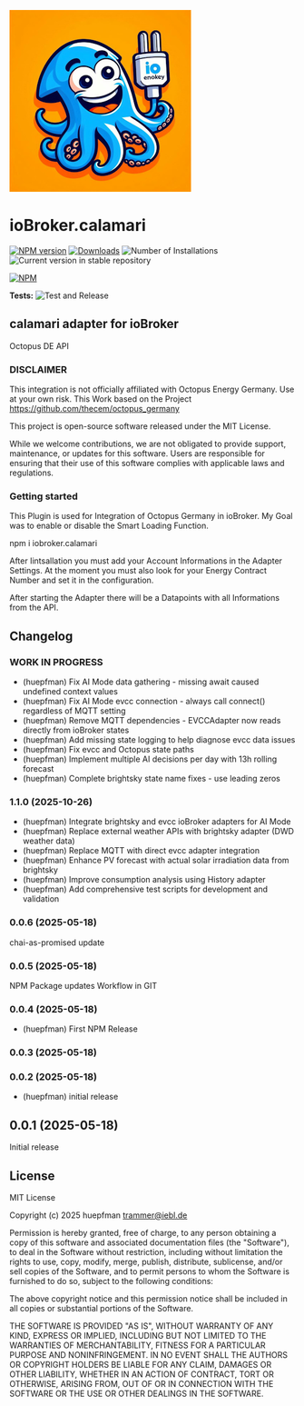 ![Logo](admin/calamari.png)

# ioBroker.calamari

[![NPM version](https://img.shields.io/npm/v/iobroker.calamari.svg)](https://www.npmjs.com/package/iobroker.calamari)
[![Downloads](https://img.shields.io/npm/dm/iobroker.calamari.svg)](https://www.npmjs.com/package/iobroker.calamari)
![Number of Installations](https://iobroker.live/badges/calamari-installed.svg)
![Current version in stable repository](https://iobroker.live/badges/calamari-stable.svg)

[![NPM](https://nodei.co/npm/iobroker.calamari.png?downloads=true)](https://nodei.co/npm/iobroker.calamari/)

**Tests:** ![Test and Release](https://github.com/huepfman/ioBroker.calamari/workflows/Test%20and%20Release/badge.svg)

## calamari adapter for ioBroker

Octopus DE API

### DISCLAIMER

This integration is not officially affiliated with Octopus Energy Germany. Use at your own risk.
This Work based on the Project https://github.com/thecem/octopus_germany

This project is open-source software released under the MIT License.

While we welcome contributions, we are not obligated to provide support, maintenance, or updates for this software.
Users are responsible for ensuring that their use of this software complies with applicable laws and regulations.

### Getting started

This Plugin is used for Integration of Octopus Germany in ioBroker. My Goal was to enable or disable the Smart Loading Function.

npm i iobroker.calamari

After Iintsallation you must add your Account Informations in the Adapter Settings.
At the moment you must also look for your Energy Contract Number and set it in the configuration.

After starting the Adapter there will be a Datapoints with all Informations from the API.

## Changelog

<!--
	Placeholder for the next version (at the beginning of the line):
	### **WORK IN PROGRESS**
-->
### **WORK IN PROGRESS**

* (huepfman) Fix AI Mode data gathering - missing await caused undefined context values
* (huepfman) Fix AI Mode evcc connection - always call connect() regardless of MQTT setting
* (huepfman) Remove MQTT dependencies - EVCCAdapter now reads directly from ioBroker states
* (huepfman) Add missing state logging to help diagnose evcc data issues
* (huepfman) Fix evcc and Octopus state paths
* (huepfman) Implement multiple AI decisions per day with 13h rolling forecast
* (huepfman) Complete brightsky state name fixes - use leading zeros

### 1.1.0 (2025-10-26)

* (huepfman) Integrate brightsky and evcc ioBroker adapters for AI Mode
* (huepfman) Replace external weather APIs with brightsky adapter (DWD weather data)
* (huepfman) Replace MQTT with direct evcc adapter integration
* (huepfman) Enhance PV forecast with actual solar irradiation data from brightsky
* (huepfman) Improve consumption analysis using History adapter
* (huepfman) Add comprehensive test scripts for development and validation

### 0.0.6 (2025-05-18)

chai-as-promised update

### 0.0.5 (2025-05-18)

NPM Package updates
Workflow in GIT

### 0.0.4 (2025-05-18)

- (huepfman) First NPM Release

### 0.0.3 (2025-05-18)

### 0.0.2 (2025-05-18)

- (huepfman) initial release

## 0.0.1 (2025-05-18)

Initial release

## License

MIT License

Copyright (c) 2025 huepfman <trammer@iebl.de>

Permission is hereby granted, free of charge, to any person obtaining a copy
of this software and associated documentation files (the "Software"), to deal
in the Software without restriction, including without limitation the rights
to use, copy, modify, merge, publish, distribute, sublicense, and/or sell
copies of the Software, and to permit persons to whom the Software is
furnished to do so, subject to the following conditions:

The above copyright notice and this permission notice shall be included in all
copies or substantial portions of the Software.

THE SOFTWARE IS PROVIDED "AS IS", WITHOUT WARRANTY OF ANY KIND, EXPRESS OR
IMPLIED, INCLUDING BUT NOT LIMITED TO THE WARRANTIES OF MERCHANTABILITY,
FITNESS FOR A PARTICULAR PURPOSE AND NONINFRINGEMENT. IN NO EVENT SHALL THE
AUTHORS OR COPYRIGHT HOLDERS BE LIABLE FOR ANY CLAIM, DAMAGES OR OTHER
LIABILITY, WHETHER IN AN ACTION OF CONTRACT, TORT OR OTHERWISE, ARISING FROM,
OUT OF OR IN CONNECTION WITH THE SOFTWARE OR THE USE OR OTHER DEALINGS IN THE
SOFTWARE.
